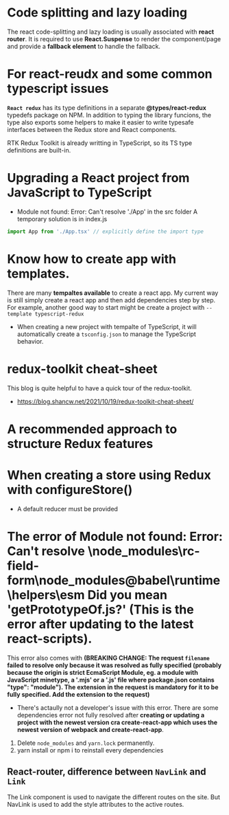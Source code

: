 # Code splitting and lazy loading
The react code-splitting and lazy loading is usually associated with **react router**. It is required to use **React.Suspense** to render the component/page and provide a **fallback element** to handle the fallback.

# For react-reudx and some common typescript issues
**`React redux`** has its type definitions in a separate **@types/react-redux** typedefs package on NPM. In addition to typing the library funcions, the type also exports some helpers to make it easier to write typesafe interfaces between the Redux store and React components.

RTK Redux Toolkit is already writting in TypeScript, so its TS type definitions are built-in.

# Upgrading a React project from JavaScript to TypeScript
- Module not found: Error: Can't resolve './App' in the src folder
A temporary solution is in index.js
```JavaScript
import App from './App.tsx' // explicitly define the import type
```

# Know how to create app with templates.
There are many **tempaltes available** to create a react app. My current way is still simply create a react app and then add dependencies step by step. For example, another good way to start might be create a project with `--template typescript-redux`
- When creating a new project with tempalte of TypeScript, it will automatically create a `tsconfig.json` to manage the TypeScript behavior.

# redux-toolkit cheat-sheet
This blog is quite helpful to have a quick tour of the redux-toolkit.
- https://blog.shancw.net/2021/10/19/redux-toolkit-cheat-sheet/

# A recommended approach to structure Redux features

# When creating a store using Redux with **configureStore()**
- A default reducer must be provided


# The error of **Module not found: Error: Can't resolve \node_modules\rc-field-form\node_modules\@babel\runtime\helpers\esm Did you mean 'getPrototypeOf.js?'** (This is the error after updating to the latest react-scripts).
This error also comes with **(BREAKING CHANGE: The request `filename` failed to resolve only because it was resolved as fully specified (probably because the origin is strict EcmaScript Module, eg. a module with JavaScript minetype, a '.mjs' or a '.js' file where package.json contains "type": "module"). The extension in the request is mandatory for it to be fully specified. Add the extension to the request)**

- There's actaully not a developer's issue with this error. There are some dependencies error not fully resolved after **creating or updating a project with the newest version cra create-react-app which uses the newest version of webpack and create-react-app**.

1. Delete `node_modules` and `yarn.lock` permanently.
2. yarn install or npm i to reinstall every dependencies

## React-router, difference between `NavLink` and `Link`
The Link component is used to navigate the different routes on the site. But NavLink is used to add the style attributes to the active routes.